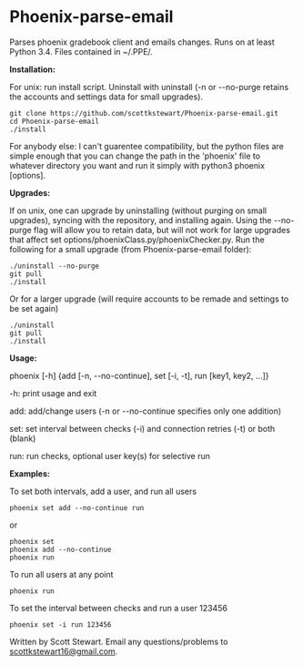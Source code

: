 # Phoenix-parse-email
Parses phoenix gradebook client and emails changes. Runs on at least Python 3.4. Files contained in ~/.PPE/.


**Installation:**

For unix: run install script. Uninstall with uninstall (-n or --no-purge retains the accounts and settings data for small upgrades).
```
git clone https://github.com/scottkstewart/Phoenix-parse-email.git
cd Phoenix-parse-email
./install
```

For anybody else: I can't guarentee compatibility, but the python files are simple enough that you can change the path in the 'phoenix' file to whatever directory you want and run it simply with python3 phoenix [options]. 


**Upgrades:**

If on unix, one can upgrade by uninstalling (without purging on small upgrades), syncing with the repository, and installing again. Using the --no-purge flag will allow you to retain data, but will not work for large upgrades that affect set options/phoenixClass.py/phoenixChecker.py. Run the following for a small upgrade (from Phoenix-parse-email folder):
```
./uninstall --no-purge
git pull
./install
```
Or for a larger upgrade (will require accounts to be remade and settings to be set again)
```
./uninstall
git pull
./install
```


**Usage:**

phoenix [-h] {add [-n, --no-continue], set [-i, -t], run [key1, key2, ...]}

-h: print usage and exit

add: add/change users (-n or --no-continue specifies only one addition)

set: set interval between checks (-i) and connection retries (-t) or both (blank)

run: run checks, optional user key(s) for selective run


**Examples:**

To set both intervals, add a user, and run all users
```
phoenix set add --no-continue run
```
or
```
phoenix set
phoenix add --no-continue
phoenix run
```

To run all users at any point
```
phoenix run
```

To set the interval between checks and run a user 123456
```
phoenix set -i run 123456
```

Written by Scott Stewart. Email any questions/problems to scottkstewart16@gmail.com.
